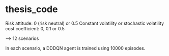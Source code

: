 # thesis_code

Risk attitude: 0 (risk neutral) or 0.5
Constant volatility or stochastic volatility
cost coefficient: 0, 0.1 or 0.5

--> 12 scenarios 

In each scenario, a DDDQN agent is trained using 10000 episodes. 


